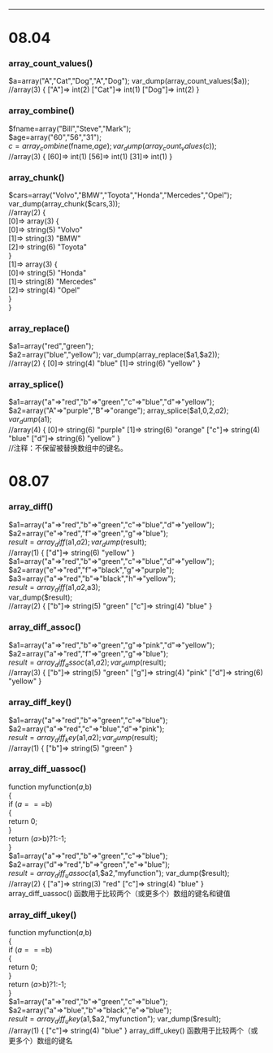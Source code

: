 ****
# 08.04
### array_count_values()     
$a=array("A","Cat","Dog","A","Dog");        
var_dump(array_count_values($a));       
//array(3) { ["A"]=> int(2) ["Cat"]=> int(1) ["Dog"]=> int(2) }    
    
### array_combine()     
$fname=array("Bill","Steve","Mark");       
$age=array("60","56","31");      
$c=array_combine($fname,$age);     
var_dump(array_count_values($c));       
//array(3) { [60]=> int(1) [56]=> int(1) [31]=> int(1) }  
    
### array_chunk()  
$cars=array("Volvo","BMW","Toyota","Honda","Mercedes","Opel");   
var_dump(array_chunk($cars,3));    
//array(2) {    
	[0]=> array(3) {    
		[0]=> string(5) "Volvo"    
		[1]=> string(3) "BMW"    
		[2]=> string(6) "Toyota"    
		}    
	[1]=> array(3) {    
		[0]=> string(5) "Honda"    
		[1]=> string(8) "Mercedes"   
		[2]=> string(4) "Opel"    
		 }    
	}    
   
### array_replace()  
$a1=array("red","green");  
$a2=array("blue","yellow");  
var_dump(array_replace($a1,$a2));  
//array(2) { [0]=> string(4) "blue" [1]=> string(6) "yellow" }   
    
### array_splice()  
$a1=array("a"=>"red","b"=>"green","c"=>"blue","d"=>"yellow");  
$a2=array("A"=>"purple","B"=>"orange");  
array_splice($a1,0,2,$a2);  
var_dump($a1);  
//array(4) { [0]=> string(6) "purple" [1]=> string(6) "orange" ["c"]=> string(4) "blue" ["d"]=> string(6) "yellow" }   
//注释：不保留被替换数组中的键名。  
  
# 08.07
### array_diff()   
$a1=array("a"=>"red","b"=>"green","c"=>"blue","d"=>"yellow");  
$a2=array("e"=>"red","f"=>"green","g"=>"blue");  
$result=array_diff($a1,$a2);  
var_dump($result);  
//array(1) { ["d"]=> string(6) "yellow" }  
$a1=array("a"=>"red","b"=>"green","c"=>"blue","d"=>"yellow");  
$a2=array("e"=>"red","f"=>"black","g"=>"purple");  
$a3=array("a"=>"red","b"=>"black","h"=>"yellow");  
$result=array_diff($a1,$a2,$a3);  
var_dump($result);  
//array(2) { ["b"]=> string(5) "green" ["c"]=> string(4) "blue" }  
### array_diff_assoc()   
$a1=array("a"=>"red","b"=>"green","g"=>"pink","d"=>"yellow");  
$a2=array("a"=>"red","f"=>"green","g"=>"blue");   
$result=array_diff_assoc($a1,$a2);   
var_dump($result);   
//array(3) { ["b"]=> string(5) "green" ["g"]=> string(4) "pink" ["d"]=> string(6) "yellow" }  
### array_diff_key()   
$a1=array("a"=>"red","b"=>"green","c"=>"blue");  
$a2=array("a"=>"red","c"=>"blue","d"=>"pink");   
$result=array_diff_key($a1,$a2);  
var_dump($result);  
//array(1) { ["b"]=> string(5) "green" }  
### array_diff_uassoc()    
function myfunction($a,$b)  
{  
if ($a===$b)  
  {  
  return 0;  
  }  
  return ($a>$b)?1:-1;  
}  
$a1=array("a"=>"red","b"=>"green","c"=>"blue");  
$a2=array("d"=>"red","b"=>"green","e"=>"blue");  
$result=array_diff_uassoc($a1,$a2,"myfunction");  
var_dump($result);  
//array(2) { ["a"]=> string(3) "red" ["c"]=> string(4) "blue" }  array_diff_uassoc() 函数用于比较两个（或更多个）数组的键名和键值
### array_diff_ukey()    
function myfunction($a,$b)  
{  
if ($a===$b)  
  {  
  return 0;  
  }  
  return ($a>$b)?1:-1;  
}  
$a1=array("a"=>"red","b"=>"green","c"=>"blue");  
$a2=array("a"=>"blue","b"=>"black","e"=>"blue");  
$result=array_diff_ukey($a1,$a2,"myfunction");  
var_dump($result);  
//array(1) { ["c"]=> string(4) "blue" } array_diff_ukey() 函数用于比较两个（或更多个）数组的键名   
